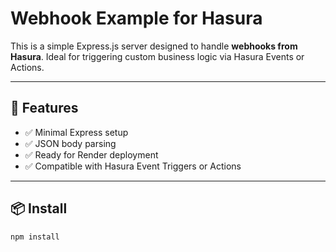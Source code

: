 # Webhook Example for Hasura

This is a simple Express.js server designed to handle **webhooks from Hasura**. Ideal for triggering custom business logic via Hasura Events or Actions.

---

## 🚀 Features

- ✅ Minimal Express setup
- ✅ JSON body parsing
- ✅ Ready for Render deployment
- ✅ Compatible with Hasura Event Triggers or Actions

---

## 📦 Install

```bash
npm install
